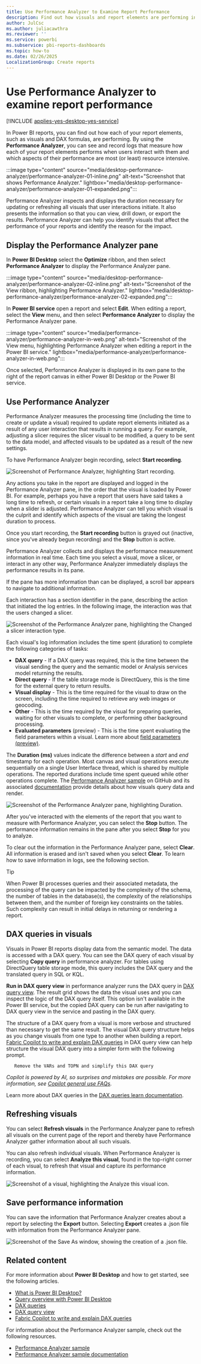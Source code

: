 ```yaml
---
title: Use Performance Analyzer to Examine Report Performance
description: Find out how visuals and report elements are performing in terms of resource usage and responsiveness.
author: JulCsc
ms.author: juliacawthra
ms.reviewer: ''
ms.service: powerbi
ms.subservice: pbi-reports-dashboards
ms.topic: how-to
ms.date: 02/26/2025
LocalizationGroup: Create reports
---
```

# Use Performance Analyzer to examine report performance

[!INCLUDE [applies-yes-desktop-yes-service](../includes/applies-yes-desktop-yes-service.md)]

In Power BI reports, you can find out how each of your report elements, such as visuals and DAX formulas, are performing. By using the **Performance Analyzer**, you can see and record logs that measure how each of your report elements performs when users interact with them and which aspects of their performance are most (or least) resource intensive.

:::image type="content" source="media/desktop-performance-analyzer/performance-analyzer-01-inline.png" alt-text="Screenshot that shows Performance Analyzer." lightbox="media/desktop-performance-analyzer/performance-analyzer-01-expanded.png":::

Performance Analyzer inspects and displays the duration necessary for updating or refreshing all visuals that user interactions initiate. It also presents the information so that you can view, drill down, or export the results. Performance Analyzer can help you identify visuals that affect the performance of your reports and identify the reason for the impact.

## Display the Performance Analyzer pane

In **Power BI Desktop** select the **Optimize** ribbon, and then select **Performance Analyzer** to display the Performance Analyzer pane.

:::image type="content" source="media/desktop-performance-analyzer/performance-analyzer-02-inline.png" alt-text="Screenshot of the View ribbon, highlighting Performance Analyzer." lightbox="media/desktop-performance-analyzer/performance-analyzer-02-expanded.png":::

In **Power BI service** open a report and select **Edit**. When editing a report, select the **View** menu, and then select **Performance Analyzer** to display the Performance Analyzer pane.

:::image type="content" source="media/performance-analyzer/performance-analyzer-in-web.png" alt-text="Screenshot of the View menu, highlighting Performance Analyzer when editing a report in the Power BI service." lightbox="media/performance-analyzer/performance-analyzer-in-web.png":::

Once selected, Performance Analyzer is displayed in its own pane to the right of the report canvas in either Power BI Desktop or the Power BI service.

## Use Performance Analyzer

Performance Analyzer measures the processing time (including the time to create or update a visual) required to update report elements initiated as a result of any user interaction that results in running a query. For example, adjusting a slicer requires the slicer visual to be modified, a query to be sent to the data model, and affected visuals to be updated as a result of the new settings.

To have Performance Analyzer begin recording, select **Start recording**.

![Screenshot of Performance Analyzer, highlighting Start recording.](media/desktop-performance-analyzer/performance-analyzer-03.png)

Any actions you take in the report are displayed and logged in the Performance Analyzer pane, in the order that the visual is loaded by Power BI. For example, perhaps you have a report that users have said takes a long time to refresh, or certain visuals in a report take a long time to display when a slider is adjusted. Performance Analyzer can tell you which visual is the culprit and identify which aspects of the visual are taking the longest duration to process.

Once you start recording, the **Start recording** button is grayed out (inactive, since you've already begun recording) and the **Stop** button is active.

Performance Analyzer collects and displays the performance measurement information in real time. Each time you select a visual, move a slicer, or interact in any other way, Performance Analyzer immediately displays the performance results in its pane.

If the pane has more information than can be displayed, a scroll bar appears to navigate to additional information.

Each interaction has a section identifier in the pane, describing the action that initiated the log entries. In the following image, the interaction was that the users changed a slicer.

![Screenshot of the Performance Analyzer pane, highlighting the Changed a slicer interaction type.](media/desktop-performance-analyzer/performance-analyzer-04.png)

Each visual's log information includes the time spent (duration) to complete the following categories of tasks:

* **DAX query** - If a DAX query was required, this is the time between the visual sending the query and the semantic model or Analysis services model returning the results.
* **Direct query** - If the table storage mode is DirectQuery, this is the time for the external query to return results.
* **Visual display** - This is the time required for the visual to draw on the screen, including the time required to retrieve any web images or geocoding.
* **Other** - This is the time required by the visual for preparing queries, waiting for other visuals to complete, or performing other background processing.
* **Evaluated parameters** (preview) - This is the time spent evaluating the field parameters within a visual. Learn more about [field parameters (preview)](../create-reports/power-bi-field-parameters.md).

The **Duration (ms)** values indicate the difference between a *start* and *end* timestamp for each operation. Most canvas and visual operations execute sequentially on a single User Interface thread, which is shared by multiple operations. The reported durations include time spent queued while other operations complete. The [Performance Analyzer sample](https://github.com/microsoft/powerbi-desktop-samples/tree/main/Performance%20Analyzer) on GitHub and its associated [documentation](https://github.com/microsoft/powerbi-desktop-samples/blob/main/Performance%20Analyzer/Power%20BI%20Performance%20Analyzer%20Export%20File%20Format.docx) provide details about how visuals query data and render.

![Screenshot of the Performance Analyzer pane, highlighting Duration.](media/desktop-performance-analyzer/performance-analyzer-06.png)

After you've interacted with the elements of the report that you want to measure with Performance Analyzer, you can select the **Stop** button. The performance information remains in the pane after you select **Stop** for you to analyze.

To clear out the information in the Performance Analyzer pane, select **Clear**. All information is erased and isn't saved when you select **Clear**. To learn how to save information in logs, see the following section.

> [!TIP]
> When Power BI processes queries and their associated metadata, the processing of the query can be impacted by the complexity of the schema, the number of tables in the database(s), the complexity of the relationships between them, and the number of foreign key constraints on the tables. Such complexity can result in initial delays in returning or rendering a report.

## DAX queries in visuals

Visuals in Power BI reports display data from the semantic model. The data is accessed with a DAX query. You can see the DAX query of each visual by selecting **Copy query** in performance analyzer. For tables using DirectQuery table storage mode, this query includes the DAX query and the translated query in SQL or KQL.

**Run in DAX query view** in performance analyzer runs the DAX query in [DAX query view](/power-bi/transform-model/dax-query-view). The result grid shows the data the visual uses and you can inspect the logic of the DAX query itself. This option isn't available in the Power BI service, but the copied DAX query can be run after navigating to DAX query view in the service and pasting in the DAX query.

The structure of a DAX query from a visual is more verbose and structured than necessary to get the same result. The visual DAX query structure helps as you change visuals from one type to another when building a report. [Fabric Copilot to write and explain DAX queries](/dax/dax-copilot) in DAX query view can help structure the visual DAX query into a simpler form with the following prompt.

```copilot-prompt
   Remove the VARs and TOPN and simplify this DAX query
``` 
*Copilot is powered by AI, so surprises and mistakes are possible. For more information, see [Copilot general use FAQs](https://aka.ms/copilot-general-use-faqs).*

Learn more about DAX queries in the [DAX queries learn documentation](/dax/dax-queries).

## Refreshing visuals

You can select **Refresh visuals** in the Performance Analyzer pane to refresh all visuals on the current page of the report and thereby have Performance Analyzer gather information about all such visuals.

You can also refresh individual visuals. When Performance Analyzer is recording, you can select **Analyze this visual**, found in the top-right corner of each visual, to refresh that visual and capture its performance information.

![Screenshot of a visual, highlighting the Analyze this visual icon.](media/desktop-performance-analyzer/performance-analyzer-07.png)

## Save performance information

You can save the information that Performance Analyzer creates about a report by selecting the **Export** button. Selecting **Export** creates a .json file with information from the Performance Analyzer pane.

![Screenshot of the Save As window, showing the creation of a .json file.](media/desktop-performance-analyzer/performance-analyzer-05.png)

## Related content

For more information about **Power BI Desktop** and how to get started, see the following articles.

* [What is Power BI Desktop?](../fundamentals/desktop-what-is-desktop.md)
* [Query overview with Power BI Desktop](../transform-model/desktop-query-overview.md)
* [DAX queries](/dax/dax-queries)
* [DAX query view](/power-bi/transform-model/dax-query-view)
* [Fabric Copilot to write and explain DAX queries](/dax/dax-copilot)

For information about the Performance Analyzer sample, check out the following resources.

* [Performance Analyzer sample](https://github.com/microsoft/powerbi-desktop-samples/tree/main/Performance%20Analyzer)
* [Performance Analyzer sample documentation](https://github.com/microsoft/powerbi-desktop-samples/blob/main/Performance%20Analyzer/Power%20BI%20Performance%20Analyzer%20Export%20File%20Format.docx)
